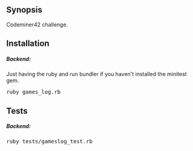 ## Synopsis

Codeminer42 challenge.

## Installation

##### Backend:

Just having the ruby and run bundler if you haven't installed the minitest gem.

<tt>ruby games_log.rb</tt>

## Tests

##### Backend:

<tt>ruby tests/gameslog_test.rb</tt>
